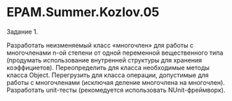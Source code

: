 # EPAM.Summer.Kozlov.05

Задание 1.

Разработать неизменяемый класс «многочлен» для работы с многочленами n-ой степени от одной переменной вещественного типа (продумать использование внутренней структуры для хранения коэффициетов).
 Переопределить для класса необходимые методы класса Object. 
Перегрузить для класса операции, допустимые для работы с многочленами (исключая деление многочлена на многочлен). 
Разработать unit-тесты (рекомедуется использовать NUnit-фреймворк).
